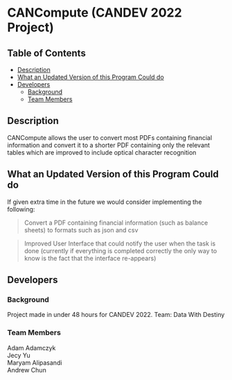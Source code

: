 # CANCompute (CANDEV 2022 Project)

## Table of Contents
- [Description](#description)
- [What an Updated Version of this Program Could do](#what-an-updated-version-of-this-program-could-do)
- [Developers](#developers)
	- [Background](#background)
	- [Team Members](#team-members)

## Description
CANCompute allows the user to convert most PDFs containing financial information and convert it to a shorter PDF containing only the relevant tables which are improved to include optical character recognition

## What an Updated Version of this Program Could do
If given extra time in the future we would consider implementing the following:
>Convert a PDF containing financial information (such as balance sheets) to formats such as json and csv

>Improved User Interface that could notify the user when the task is done (currently if everything is completed correctly the only way to know is the fact that the interface re-appears)

## Developers
### Background
Project made in under 48 hours for CANDEV 2022.
Team: Data With Destiny

### Team Members
Adam Adamczyk\
Jecy Yu\
Maryam Alipasandi\
Andrew Chun
